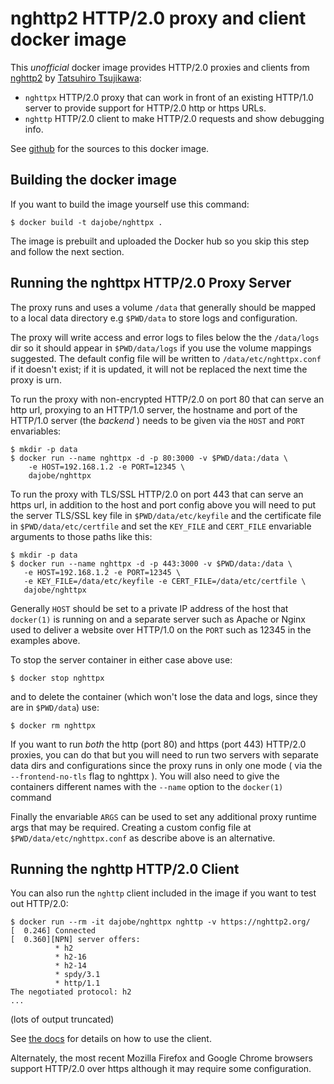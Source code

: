 nghttp2 HTTP/2.0 proxy and client docker image
==============================================

This *unofficial* docker image provides HTTP/2.0 proxies and clients
from [nghttp2](https://github.com/tatsuhiro-t/nghttp2) by
[Tatsuhiro Tsujikawa](https://github.com/tatsuhiro-t):

* `nghttpx` HTTP/2.0 proxy that can work in front of an existing
  HTTP/1.0 server to provide support for HTTP/2.0 http or https URLs.
* `nghttp` HTTP/2.0 client to make HTTP/2.0 requests and show
  debugging info.

See [github](https://github.com/dajobe/docker-nghttp2/)
for the sources to this docker image.


Building the docker image
-------------------------

If you want to build the image yourself use this command:

    $ docker build -t dajobe/nghttpx .

The image is prebuilt and uploaded the Docker hub so you skip this
step and follow the next section.


Running the nghttpx HTTP/2.0 Proxy Server
-----------------------------------------

The proxy runs and uses a volume `/data` that generally should be
mapped to a local data directory e.g `$PWD/data` to store logs and
configuration.

The proxy will write access and error logs to files below the the
`/data/logs` dir so it should appear in `$PWD/data/logs` if you use
the volume mappings suggested.  The default config file will be
written to `/data/etc/nghttpx.conf` if it doesn't exist; if it is
updated, it will not be replaced the next time the proxy is urn.

To run the proxy with non-encrypted HTTP/2.0 on port 80 that can
serve an http url, proxying to an HTTP/1.0 server, the hostname and
port of the HTTP/1.0 server (the _backend_ ) needs to be given via
the `HOST` and `PORT` envariables:

    $ mkdir -p data
    $ docker run --name nghttpx -d -p 80:3000 -v $PWD/data:/data \
        -e HOST=192.168.1.2 -e PORT=12345 \
        dajobe/nghttpx

To run the proxy with TLS/SSL HTTP/2.0 on port 443 that can serve an
https url, in addition to the host and port config above you will
need to put the server TLS/SSL key file in `$PWD/data/etc/keyfile`
and the certificate file in `$PWD/data/etc/certfile` and set the
`KEY_FILE` and `CERT_FILE` envariable arguments to those paths like
this:

    $ mkdir -p data
    $ docker run --name nghttpx -d -p 443:3000 -v $PWD/data:/data \
       -e HOST=192.168.1.2 -e PORT=12345 \
       -e KEY_FILE=/data/etc/keyfile -e CERT_FILE=/data/etc/certfile \
       dajobe/nghttpx

Generally `HOST` should be set to a private IP address of the host
that `docker(1)` is running on and a separate server such as Apache
or Nginx used to deliver a website over HTTP/1.0 on the `PORT` such
as 12345 in the examples above.

To stop the server container in either case above use:

    $ docker stop nghttpx

and to delete the container (which won't lose the data and logs,
since they are in `$PWD/data`) use:

    $ docker rm nghttpx

If you want to run *both* the http (port 80) and https (port 443)
HTTP/2.0 proxies, you can do that but you will need to run two
servers with separate data dirs and configurations since the proxy
runs in only one mode ( via the `--frontend-no-tls` flag to nghttpx ).
You will also need to give the containers different names with
the `--name` option to the `docker(1)` command

Finally the envariable `ARGS` can be used to set any additional proxy
runtime args that may be required.  Creating a custom config file at
`$PWD/data/etc/nghttpx.conf` as describe above is an alternative.


Running the nghttp HTTP/2.0 Client
----------------------------------

You can also run the `nghttp` client included in the image if you
want to test out HTTP/2.0:

    $ docker run --rm -it dajobe/nghttpx nghttp -v https://nghttp2.org/
	[  0.246] Connected
	[  0.360][NPN] server offers:
			  * h2
			  * h2-16
			  * h2-14
			  * spdy/3.1
			  * http/1.1
    The negotiated protocol: h2
    ...

(lots of output truncated)

See [the docs](https://github.com/tatsuhiro-t/nghttp2/blob/master/README.rst)
for details on how to use the client.

Alternately, the most recent Mozilla Firefox and Google Chrome
browsers support HTTP/2.0 over https although it may require some
configuration.

